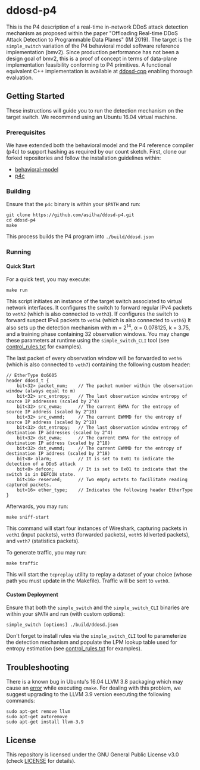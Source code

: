 # ddosd-p4
This is the P4 description of a real-time in-network DDoS attack detection mechanism as proposed within the paper "Offloading Real-time DDoS Attack Detection to Programmable Data Planes" (IM 2019).
The target is the `simple_switch` variation of the P4 behavioral model software reference implementation (bmv2).
Since production performance has not been a design goal of bmv2, this is a proof of concept in terms of data-plane implementation feasibility conforming to P4 primitives.
A functional equivalent C++ implementation is available at [ddosd-cpp](https://github.com/aclapolli/ddosd-cpp) enabling thorough evaluation.

## Getting Started

These instructions will guide you to run the detection mechanism on the target switch.
We recommend using an Ubuntu 16.04 virtual machine.

### Prerequisites
We have extended both the behavioral model and the P4 reference compiler (p4c) to support hashing as required by our count sketch.
First, clone our forked repositories and follow the installation guidelines within:

- [behavioral-model](https://github.com/aclapolli/behavioral-model)
- [p4c](https://github.com/aclapolli/p4c)

### Building
Ensure that the `p4c` binary is within your `$PATH` and run:
```
git clone https://github.com/asilha/ddosd-p4.git
cd ddosd-p4
make
```

This process builds the P4 program into `./build/ddosd.json`

### Running

#### Quick Start
For a quick test, you may execute:
```
make run
```
This script initiates an instance of the target switch associated to virtual network interfaces.
It configures the switch to forward regular IPv4 packets to `veth2` (which is also connected to `veth3`).
If configures the switch to forward suspect IPv4 packets to `veth4` (which is also connected to `veth5`)
It also sets up the detection mechanism with m = 2<sup>14</sup>, &#945; = 0.078125, k = 3.75, and a training phase containing 32 observation windows.
You may change these parameters at runtime using the `simple_switch_CLI` tool (see [control_rules.txt](scripts/control_rules.txt) for examples).

The last packet of every observation window will be forwarded to `veth6` (which is also connected to `veth7`) containing the following custom header:
```
// EtherType 0x6605
header ddosd_t {
    bit<32> packet_num;    // The packet number within the observation window (always equal to m)
    bit<32> src_entropy;   // The last observation window entropy of source IP addresses (scaled by 2^4)
    bit<32> src_ewma;      // The current EWMA for the entropy of source IP address (scaled by 2^18)
    bit<32> src_ewmmd;     // The current EWMMD for the entropy of source IP address (scaled by 2^18)
    bit<32> dst_entropy;   // The last observation window entropy of destination IP addresses (scaled by 2^4)
    bit<32> dst_ewma;      // The current EWMA for the entropy of destination IP address (scaled by 2^18)
    bit<32> dst_ewmmd;     // The current EWMMD for the entropy of destination IP address (scaled by 2^18)
    bit<8> alarm;          // It is set to 0x01 to indicate the detection of a DDoS attack
    bit<8> defcon;         // It is set to 0x01 to indicate that the switch is in DEFCON state.
    bit<16> reserved;      // Two empty octets to facilitate reading captured packets. 
    bit<16> ether_type;    // Indicates the following header EtherType
}
```

Afterwards, you may run: 
```
make sniff-start
```
This command will start four instances of Wireshark, capturing packets in `veth1` (input packets), `veth3` (forwarded packets), `veth5` (diverted packets), and `veth7` (statistics packets).

To generate traffic, you may run:
```
make traffic
```
This will start the `tcpreplay` utility to replay a dataset of your choice (whose path you must update in the Makefile). Traffic will be sent to `veth0`.  

#### Custom Deployment
Ensure that both the `simple_switch` and the `simple_switch_CLI` binaries are within your `$PATH` and run (with custom options):
```
simple_switch [options] ./build/ddosd.json
```
Don't forget to install rules via the `simple_switch_CLI` tool to parameterize the detection mechanism and populate the LPM lookup table used for entropy estimation (see [control_rules.txt](scripts/control_rules.txt) for examples).

## Troubleshooting
There is a known bug in Ubuntu's 16.04 LLVM 3.8 packaging which may cause an [error](https://stackoverflow.com/questions/38171543/error-when-using-cmake-with-llvm) while executing `cmake`.
For dealing with this problem, we suggest upgrading to the LLVM 3.9 version executing the following commands:
```
sudo apt-get remove llvm
sudo apt-get autoremove
sudo apt-get install llvm-3.9
```

## License
This repository is licensed under the GNU General Public License v3.0 (check [LICENSE](LICENSE) for details).
